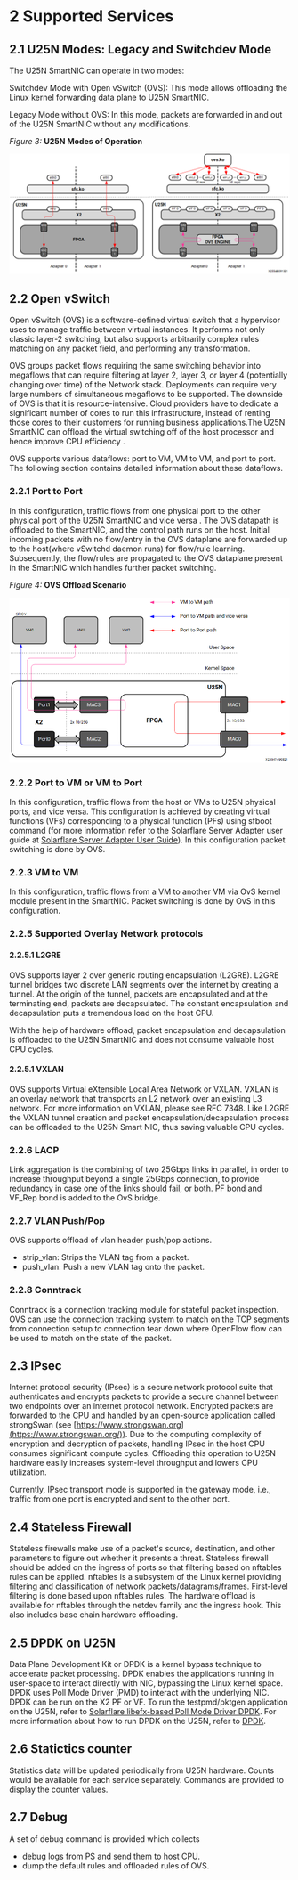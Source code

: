 # 2 Supported Services

## 2.1 U25N Modes: Legacy and Switchdev Mode

The U25N SmartNIC can operate in two modes:

Switchdev Mode with Open vSwitch (OVS): This mode allows offloading the Linux kernel forwarding data plane to U25N SmartNIC.

Legacy Mode without OVS: In this mode, packets are forwarded in and out of the U25N SmartNIC without any modifications.

*Figure 3:* **U25N Modes of Operation**

![X25548-091321](./media/nec1631059820936_LowRes.png)

## 2.2 Open vSwitch

Open vSwitch (OVS) is a software-defined virtual switch that a hypervisor uses to manage traffic between virtual instances. It performs not only classic layer-2 switching, but also supports arbitrarily complex rules matching on any packet field, and performing any transformation.

OVS groups packet flows requiring the same switching behavior into megaflows that can require filtering at layer 2, layer 3, or layer 4 (potentially changing over time) of the Network stack. Deployments can require very large numbers of simultaneous megaflows to be supported. The downside of OVS is that it is resource-intensive. Cloud providers have to dedicate a significant number of cores to run this infrastructure, instead of renting those cores to their customers for running business applications.The U25N SmartNIC can offload the virtual switching off of the host processor and hence improve CPU efficiency .

OVS supports various dataflows: port to VM, VM to VM, and port to port. The following section contains detailed information about these dataflows.

### 2.2.1 Port to Port

In this configuration, traffic flows from one physical port to the other physical port of the U25N SmartNIC and vice versa . The OVS datapath is offloaded to the SmartNIC, and the control path runs on the host. Initial incoming packets with no flow/entry in the OVS dataplane are forwarded up to the host(where vSwitchd daemon runs) for flow/rule learning. Subsequently, the flow/rules are propagated to the OVS dataplane present in the SmartNIC which handles further packet switching.

*Figure 4:* **OVS Offload Scenario**

![X25547-090821](./media/tpu1631061219038_LowRes.png)

### 2.2.2 Port to VM or VM to Port

In this configuration, traffic flows from the host or VMs to U25N physical ports, and vice versa. This configuration is achieved by creating virtual functions (VFs) corresponding to a physical function (PFs) using sfboot command (for more information refer to the Solarflare Server Adapter user guide at [Solarflare Server Adapter User Guide](https://www.xilinx.com/support/download/nic-software-and-drivers.html#drivers-software)). In this configuration packet switching is done by OVS.

### 2.2.3 VM to VM

In this configuration, traffic flows from a VM to another VM via OvS kernel module present in the SmartNIC. Packet switching is done by OvS in this configuration.

### 2.2.5 Supported Overlay Network protocols

#### 2.2.5.1 L2GRE

OVS supports layer 2 over generic routing encapsulation (L2GRE). L2GRE tunnel bridges two discrete LAN segments over the internet by creating a tunnel. At the origin of the tunnel, packets are encapsulated and at the terminating end, packets are decapsulated. The constant encapsulation and decapsulation puts a tremendous load on the host CPU.

With the help of hardware offload, packet encapsulation and decapsulation is offloaded to the U25N SmartNIC and does not consume valuable host CPU cycles.

#### 2.2.5.1 VXLAN

OVS supports Virtual eXtensible Local Area Network or VXLAN. VXLAN is an overlay network that transports an L2 network over an existing L3 network. For more information on VXLAN, please see RFC 7348. Like L2GRE the VXLAN tunnel creation and packet encapsulation/decapsulation process can be offloaded to the U25N Smart NIC, thus saving valuable CPU cycles.

### 2.2.6 LACP

Link aggregation is the combining of two 25Gbps links in parallel, in order to increase throughput beyond a single 25Gbps connection, to provide redundancy in case one of the links should fail, or both. PF bond and VF_Rep bond is added to the OvS bridge. 

### 2.2.7 VLAN Push/Pop

OVS supports offload of vlan header push/pop actions. 

- strip_vlan: Strips the VLAN tag from a packet. 
- push_vlan: Push a new VLAN tag onto the packet.

### 2.2.8 Conntrack

Conntrack is a connection tracking module for stateful packet inspection. OVS can use the connection tracking system to match on the TCP segments from connection setup to connection tear down where OpenFlow flow can be used to match on the state of the packet.

## 2.3 IPsec

Internet protocol security (IPsec) is a secure network protocol suite that authenticates and encrypts packets to provide a secure channel between two endpoints over an internet protocol network. Encrypted packets are forwarded to the CPU and handled by an open-source application called strongSwan (see [https://www.strongswan.org](https://www.strongswan.org/)). Due to the computing complexity of encryption and decryption of packets, handling IPsec in the host CPU consumes significant compute cycles. Offloading this operation to U25N hardware easily increases system-level throughput and lowers CPU utilization.

Currently, IPsec transport mode is supported in the gateway mode, i.e., traffic from one port is encrypted and sent to the other port.

## 2.4 Stateless Firewall

Stateless firewalls make use of a  packet's source, destination, and other parameters to figure out whether it presents a threat. Stateless firewall should be added on the ingress of ports so that filtering based on nftables rules can be applied. nftables is a subsystem of the Linux kernel providing filtering and classification of network packets/datagrams/frames.
First-level filtering is done based upon nftables rules. The hardware offload is available for nftables through the netdev family and the ingress hook. This also includes base chain hardware offloading.

## 2.5 DPDK on U25N

Data Plane Development Kit or DPDK is a kernel bypass technique to accelerate packet processing. DPDK enables the applications running in user-space to interact directly with NIC, bypassing the Linux kernel space. DPDK uses Poll Mode Driver (PMD) to interact with the underlying NIC. DPDK can be run on the X2 PF or VF. To run the testpmd/pktgen application on the U25N, refer to [Solarflare libefx-based Poll Mode Driver DPDK](https://doc.dpdk.org/guides/nics/sfc_efx.html#pre-installation-configuration). For more information about how to run DPDK on the U25N, refer to [DPDK](./ug1534-dpdk.html).

## 2.6 Statictics counter

Statistics data will be updated periodically from U25N hardware. Counts would be available for each service separately. Commands are provided to display the counter values.

## 2.7 Debug

A set of debug command is provided which collects
- debug logs from PS and send them to host CPU. 
- dump the default rules and offloaded rules of OVS.